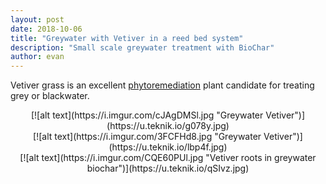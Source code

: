 ```yaml
---
layout: post
date: 2018-10-06
title: "Greywater with Vetiver in a reed bed system"
description: "Small scale greywater treatment with BioChar"
author: evan
---
```

Vetiver grass is an excellent [phytoremediation](http://www.vetiver.org/TVN_VS_GAL_HR%20/VS_Effluent.pdf) plant candidate for treating grey or blackwater.

<div style="text-align:center" markdown="1">
[![alt text](https://i.imgur.com/cJAgDMSl.jpg "Greywater Vetiver")](https://u.teknik.io/g078y.jpg)
</div>

<div style="text-align:center" markdown="1">
[![alt text](https://i.imgur.com/3FCFHd8.jpg "Greywater Vetiver")](https://u.teknik.io/lbp4f.jpg)
</div>

<div style="text-align:center" markdown="1">
[![alt text](https://i.imgur.com/CQE60PUl.jpg "Vetiver roots in greywater biochar")](https://u.teknik.io/qSIvz.jpg)
</div>